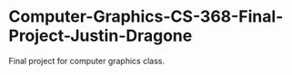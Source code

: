 Computer-Graphics-CS-368-Final-Project-Justin-Dragone
=====================================================

Final project for computer graphics class. 
